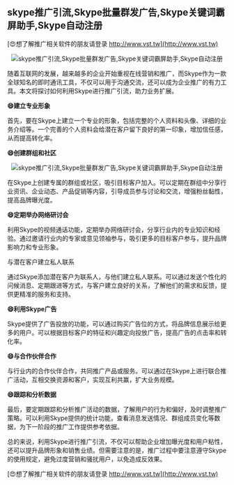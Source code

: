 ## **skype推广引流,Skype批量群发广告,Skype关键词霸屏助手,Skype自动注册**

[😍想了解推广相关软件的朋友请登录 http://www.vst.tw](http://www.vst.tw)

 <center><img src="https://vst.tw/MP4/tuiguang/png/0.png" alt="skype推广引流,Skype批量群发广告,Skype关键词霸屏助手,Skype自动注册"></center>

随着互联网的发展，越来越多的企业开始重视在线营销和推广，而Skype作为一款全球知名的即时通讯工具，不仅可以用于沟通交流，还可以成为企业推广的有力工具。本文将探讨如何利用Skype进行推广引流，助力业务扩展。

**😄建立专业形象**

首先，要在Skype上建立一个专业的形象，包括完整的个人资料和头像、详细的业务介绍等。一个完善的个人资料会给潜在客户留下良好的第一印象，增加信任感，从而提高转化率。

**😄创建群组和社区**

 <center><img src="https://vst.tw/MP4/tuiguang/png/7.png" alt="skype推广引流,Skype批量群发广告,Skype关键词霸屏助手,Skype自动注册"></center>

在Skype上创建专属的群组或社区，吸引目标客户加入。可以定期在群组中分享行业资讯、企业动态、产品促销等内容，引导成员参与讨论和交流，增强粉丝黏性，提高品牌曝光度。

**😄定期举办网络研讨会**

利用Skype的视频通话功能，定期举办网络研讨会，分享行业内的专业知识和经验。通过邀请行业内的专家或意见领袖参与，吸引更多的目标客户参与，提升品牌影响力和专业形象。

与潜在客户建立私人联系

通过Skype添加潜在客户为联系人，与他们建立私人联系。可以通过发送个性化的问候消息、定期跟进等方式，与客户建立良好的关系，了解他们的需求和反馈，提供更精准的服务和支持。

**😄利用Skype广告**

Skype提供了广告投放的功能，可以通过购买广告位的方式，将品牌信息展示给更多的用户。可以根据目标客户的特征和兴趣定向投放广告，提高广告的点击率和转化率。

**😄与合作伙伴合作**

与行业内的合作伙伴合作，共同推广产品或服务。可以通过在Skype上进行联合推广活动，互相交换资源和客户，实现互利共赢，扩大业务规模。

**😄跟踪和分析数据**

最后，要定期跟踪和分析推广活动的数据，了解用户的行为和偏好，及时调整推广策略。可以利用Skype提供的统计功能，查看消息发送情况、群组成员变化等数据，为下一阶段的推广工作提供参考依据。

总的来说，利用Skype进行推广引流，不仅可以帮助企业增加曝光度和用户粘性，还可以提升品牌形象和销售业绩。但需要注意的是，推广过程中要注意遵守Skype的使用规定，避免过度营销和骚扰用户，以免造成反效果。

[😍想了解推广相关软件的朋友请登录 http://www.vst.tw](http://www.vst.tw)



